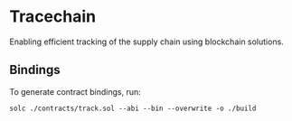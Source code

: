 # Tracechain

Enabling efficient tracking of the supply chain using blockchain solutions.

## Bindings
To generate contract bindings, run:
```
solc ./contracts/track.sol --abi --bin --overwrite -o ./build
```
